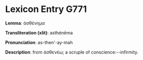 # Lexicon Entry G771

**Lemma**: ἀσθένημα

**Transliteration (xlit)**: asthénēma

**Pronunciation**: as-then'-ay-mah

**Description**:
from ἀσθενέω; a scruple of conscience:--infirmity.
